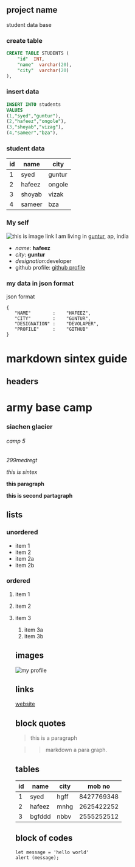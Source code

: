 ## project name
student data base


### create table
```sql
CREATE TABLE STUDENTS (
    "id"  INT,
    "name"  varchar(20),
    "city"  varchar(20)
),
```

### insert data
```sql
INSERT INTO students
VALUES
(1,"syed","guntur"),
(2,"hafeez","ongole"),
(3,"shoyab","vizag"),
(4,"sameer","bza"),
```

### student data
|    id   |   name  |   city   |
|---------|---------|----------|
|1        | syed    |  guntur  |
|2        |hafeez   |ongole    |
|3        |shoyab   |vizak     |
|4        |sameer   |bza       |

### My self

![this is image link](https://i.pinimg.com/736x/32/bf/57/32bf571846e3057756cfd182a4ebe50b.jpg)
I am living in [guntur](https://guntur.ap.gov.in/), ap, india

- *name*: **hafeez**
- _city_: __guntur__
- *designation*:developer
- github profile:
[github profile](https://github.com/Syef/markdown-basics)


### my data in json format

 json format

 ```
 {
    "NAME"        :    "HAFEEZ",
    "CITY"        :    "GUNTUR",
    "DESIGNATION" :    "DEVOLAPER",
    "PROFILE"     :    "GITHUB"   
}
 ```



 # markdown sintex guide

## headers

# army base camp
### siachen glacier
###### camp 5
*299medregt*

_this is sintex_


**this paragraph**

__this is second partagraph__

## lists

### unordered

* item 1
* item 2
* item 2a
* item 2b

### ordered
1. item 1
1. item 2
1. item 3
    1. item 3a
    1. item 3b
    
    ## images
    ![my profile](https://akm-img-a-in.tosshub.com/indiatoday/images/story/202208/pics1_0_1200x768.png?VersionId=3sVfAWMaoc5XF4d.64_H6yo2tv1mKCA9&size=690:388)
    
    ## links
    [website](https://github.com/Syef/markdown-basics)
    
    ## block quotes
    > this is a paragraph
    >
    
    >> markdown a para graph.
    
    ## tables
    
   |   id   |   name    | city |mob no  |
   |--------|-----------|-----|---------|
   |1       |syed       |hgff|8427769348
   |2       |hafeez     |mnhg|2625422252|
   |3      | bgfddd|  nbbv |2555252512|
   
   
    ## block of codes
    ```
    let message = 'hello world'
    alert (message);
    ```
   
   
   
    
    
    
    
    
    
    
    












